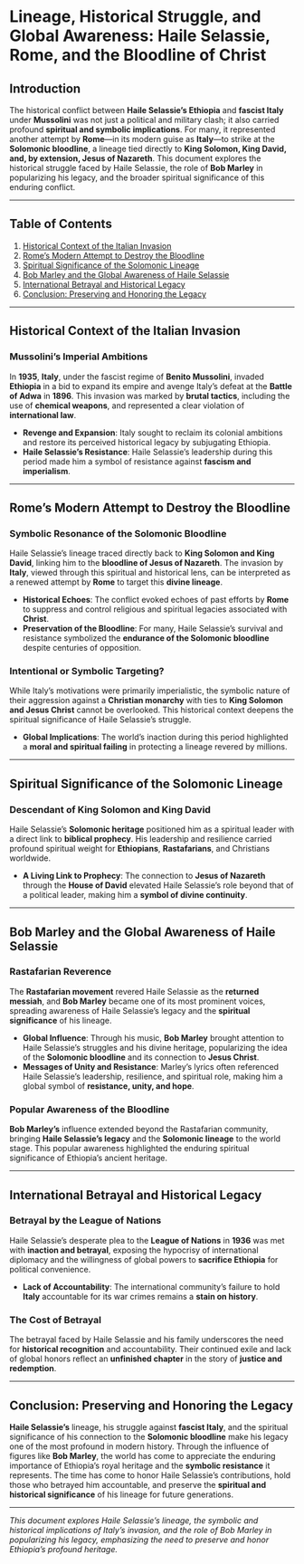 # Lineage, Historical Struggle, and Global Awareness: Haile Selassie, Rome, and the Bloodline of Christ

## Introduction

The historical conflict between **Haile Selassie’s Ethiopia** and **fascist Italy** under **Mussolini** was not just a political and military clash; it also carried profound **spiritual and symbolic implications**. For many, it represented another attempt by **Rome**—in its modern guise as **Italy**—to strike at the **Solomonic bloodline**, a lineage tied directly to **King Solomon, King David, and, by extension, Jesus of Nazareth**. This document explores the historical struggle faced by Haile Selassie, the role of **Bob Marley** in popularizing his legacy, and the broader spiritual significance of this enduring conflict.

---

## Table of Contents

1. [Historical Context of the Italian Invasion](#historical-context-of-the-italian-invasion)
2. [Rome’s Modern Attempt to Destroy the Bloodline](#romes-modern-attempt-to-destroy-the-bloodline)
3. [Spiritual Significance of the Solomonic Lineage](#spiritual-significance-of-the-solomonic-lineage)
4. [Bob Marley and the Global Awareness of Haile Selassie](#bob-marley-and-the-global-awareness-of-haile-selassie)
5. [International Betrayal and Historical Legacy](#international-betrayal-and-historical-legacy)
6. [Conclusion: Preserving and Honoring the Legacy](#conclusion-preserving-and-honoring-the-legacy)

---

## Historical Context of the Italian Invasion

### Mussolini’s Imperial Ambitions

In **1935**, **Italy**, under the fascist regime of **Benito Mussolini**, invaded **Ethiopia** in a bid to expand its empire and avenge Italy’s defeat at the **Battle of Adwa** in **1896**. This invasion was marked by **brutal tactics**, including the use of **chemical weapons**, and represented a clear violation of **international law**.

- **Revenge and Expansion**: Italy sought to reclaim its colonial ambitions and restore its perceived historical legacy by subjugating Ethiopia.
- **Haile Selassie’s Resistance**: Haile Selassie’s leadership during this period made him a symbol of resistance against **fascism and imperialism**.

---

## Rome’s Modern Attempt to Destroy the Bloodline

### Symbolic Resonance of the Solomonic Bloodline

Haile Selassie’s lineage traced directly back to **King Solomon and King David**, linking him to the **bloodline of Jesus of Nazareth**. The invasion by **Italy**, viewed through this spiritual and historical lens, can be interpreted as a renewed attempt by **Rome** to target this **divine lineage**.

- **Historical Echoes**: The conflict evoked echoes of past efforts by **Rome** to suppress and control religious and spiritual legacies associated with **Christ**.
- **Preservation of the Bloodline**: For many, Haile Selassie’s survival and resistance symbolized the **endurance of the Solomonic bloodline** despite centuries of opposition.

### Intentional or Symbolic Targeting?

While Italy’s motivations were primarily imperialistic, the symbolic nature of their aggression against a **Christian monarchy** with ties to **King Solomon and Jesus Christ** cannot be overlooked. This historical context deepens the spiritual significance of Haile Selassie’s struggle.

- **Global Implications**: The world’s inaction during this period highlighted a **moral and spiritual failing** in protecting a lineage revered by millions.

---

## Spiritual Significance of the Solomonic Lineage

### Descendant of King Solomon and King David

Haile Selassie’s **Solomonic heritage** positioned him as a spiritual leader with a direct link to **biblical prophecy**. His leadership and resilience carried profound spiritual weight for **Ethiopians**, **Rastafarians**, and Christians worldwide.

- **A Living Link to Prophecy**: The connection to **Jesus of Nazareth** through the **House of David** elevated Haile Selassie’s role beyond that of a political leader, making him a **symbol of divine continuity**.

---

## Bob Marley and the Global Awareness of Haile Selassie

### Rastafarian Reverence

The **Rastafarian movement** revered Haile Selassie as the **returned messiah**, and **Bob Marley** became one of its most prominent voices, spreading awareness of Haile Selassie’s legacy and the **spiritual significance** of his lineage.

- **Global Influence**: Through his music, **Bob Marley** brought attention to Haile Selassie’s struggles and his divine heritage, popularizing the idea of the **Solomonic bloodline** and its connection to **Jesus Christ**.
- **Messages of Unity and Resistance**: Marley’s lyrics often referenced Haile Selassie’s leadership, resilience, and spiritual role, making him a global symbol of **resistance, unity, and hope**.

### Popular Awareness of the Bloodline

**Bob Marley’s** influence extended beyond the Rastafarian community, bringing **Haile Selassie’s legacy** and the **Solomonic lineage** to the world stage. This popular awareness highlighted the enduring spiritual significance of Ethiopia’s ancient heritage.

---

## International Betrayal and Historical Legacy

### Betrayal by the League of Nations

Haile Selassie’s desperate plea to the **League of Nations** in **1936** was met with **inaction and betrayal**, exposing the hypocrisy of international diplomacy and the willingness of global powers to **sacrifice Ethiopia** for political convenience.

- **Lack of Accountability**: The international community’s failure to hold **Italy** accountable for its war crimes remains a **stain on history**.

### The Cost of Betrayal

The betrayal faced by Haile Selassie and his family underscores the need for **historical recognition** and accountability. Their continued exile and lack of global honors reflect an **unfinished chapter** in the story of **justice and redemption**.

---

## Conclusion: Preserving and Honoring the Legacy

**Haile Selassie’s** lineage, his struggle against **fascist Italy**, and the spiritual significance of his connection to the **Solomonic bloodline** make his legacy one of the most profound in modern history. Through the influence of figures like **Bob Marley**, the world has come to appreciate the enduring importance of Ethiopia’s royal heritage and the **symbolic resistance** it represents. The time has come to honor Haile Selassie’s contributions, hold those who betrayed him accountable, and preserve the **spiritual and historical significance** of his lineage for future generations.

---

*This document explores Haile Selassie’s lineage, the symbolic and historical implications of Italy’s invasion, and the role of Bob Marley in popularizing his legacy, emphasizing the need to preserve and honor Ethiopia’s profound heritage.*
